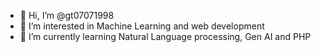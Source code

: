 - 👋 Hi, I’m @gt07071998
- 👀 I’m interested in Machine Learning and web development
- 🌱 I’m currently learning Natural Language processing, Gen AI and PHP

<!---
gt07071998/gt07071998 is a ✨ special ✨ repository because its `README.md` (this file) appears on your GitHub profile.
You can click the Preview link to take a look at your changes.
--->
